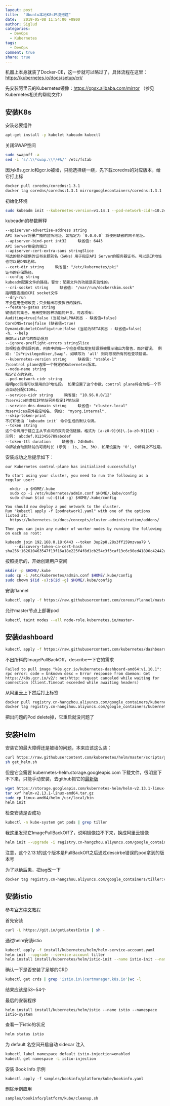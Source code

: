 ```yaml
---
layout: post
title:  "Ubuntu本地K8s环境搭建"
date:   2019-05-08 11:54:00 +0800
author: Siglud
categories:
  - DevOps
  - Kubernetes
tags:
  - DevOps
comment: true
share: true
---
```


机器上本身就装了Docker-CE，这一步就可以略过了，具体流程在这里： https://kubernetes.io/docs/setup/cri/

先安装阿里云的Kubernetes镜像：https://opsx.alibaba.com/mirror （参见Kubernetes相关的帮助文件）

## 安装K8s
安装必要组件

```bash
apt-get install -y kubelet kubeadm kubectl
```

关闭SWAP空间
```bash
sudo swapoff -a
sed -i 's/.\\*swap.\\*/#&/' /etc/fstab
```

因为k8s.gcr.io和gcr.io被墙，只能选择绕一绕，先下载coredns的对应版本，给它打上标

```bash
docker pull coredns/coredns:1.3.1
docker tag coredns/coredns:1.3.1 mirrorgooglecontainers/coredns:1.3.1
 ```

初始化环境
```bash
sudo kubeadm init --kubernetes-version=v1.14.1 --pod-network-cidr=10.244.0.0/16 --image-repository index.docker.io/mirrorgooglecontainers
```

kubeadm的参数解释
```
--apiserver-advertise-address string
API Server将要广播的监听地址。如指定为 `0.0.0.0` 将使用缺省的网卡地址。
--apiserver-bind-port int32     缺省值: 6443
API Server绑定的端口
--apiserver-cert-extra-sans stringSlice
可选的额外提供的证书主题别名（SANs）用于指定API Server的服务器证书。可以是IP地址也可以是DNS名称。
--cert-dir string     缺省值: "/etc/kubernetes/pki"
证书的存储路径。
--config string
kubeadm配置文件的路径。警告：配置文件的功能是实验性的。
--cri-socket string     缺省值: "/var/run/dockershim.sock"
指明要连接的CRI socket文件
--dry-run
不会应用任何改变；只会输出将要执行的操作。
--feature-gates string
键值对的集合，用来控制各种功能的开关。可选项有:
Auditing=true|false (当前为ALPHA状态 - 缺省值=false)
CoreDNS=true|false (缺省值=true)
DynamicKubeletConfig=true|false (当前为BETA状态 - 缺省值=false)
-h, --help
获取init命令的帮助信息
--ignore-preflight-errors stringSlice
忽视检查项错误列表，列表中的每一个检查项如发生错误将被展示输出为警告，而非错误。 例如: 'IsPrivilegedUser,Swap'. 如填写为 'all' 则将忽视所有的检查项错误。
--kubernetes-version string     缺省值: "stable-1"
为control plane选择一个特定的Kubernetes版本。
--node-name string
指定节点的名称。
--pod-network-cidr string
指明pod网络可以使用的IP地址段。 如果设置了这个参数，control plane将会为每一个节点自动分配CIDRs。
--service-cidr string     缺省值: "10.96.0.0/12"
为service的虚拟IP地址另外指定IP地址段
--service-dns-domain string     缺省值: "cluster.local"
为services另外指定域名, 例如： "myorg.internal".
--skip-token-print
不打印出由 `kubeadm init` 命令生成的默认令牌。
--token string
这个令牌用于建立主从节点间的双向受信链接。格式为 [a-z0-9]{6}\.[a-z0-9]{16} - 示例： abcdef.0123456789abcdef
--token-ttl duration     缺省值: 24h0m0s
令牌被自动删除前的可用时长 (示例： 1s, 2m, 3h). 如果设置为 '0', 令牌将永不过期。
```

安装成功之后提示如下：
```
our Kubernetes control-plane has initialized successfully!

To start using your cluster, you need to run the following as a regular user:

  mkdir -p $HOME/.kube
  sudo cp -i /etc/kubernetes/admin.conf $HOME/.kube/config
  sudo chown $(id -u):$(id -g) $HOME/.kube/config

You should now deploy a pod network to the cluster.
Run "kubectl apply -f [podnetwork].yaml" with one of the options listed at:
  https://kubernetes.io/docs/concepts/cluster-administration/addons/

Then you can join any number of worker nodes by running the following on each as root:

kubeadm join 192.168.0.18:6443 --token 3up2p8.28s3ff159mzvaa79 \
    --discovery-token-ca-cert-hash sha256:162610463547f13f16a18e225f4f8d1cb254c3f3caf13c6c90ed41896c42442a
```

按照提示的，开始创建用户空间
```bash
mkdir -p $HOME/.kube
sudo cp -i /etc/kubernetes/admin.conf $HOME/.kube/config
sudo chown $(id -u):$(id -g) $HOME/.kube/config
```

安装flannel
```bash
kubectl apply -f https://raw.githubusercontent.com/coreos/flannel/master/Documentation/kube-flannel.yml
```

允许master节点上部署pod
```bash
kubectl taint nodes --all node-role.kubernetes.io/master-
```

## 安装dashboard

```bash
kubectl apply -f https://raw.githubusercontent.com/kubernetes/dashboard/v1.10.1/src/deploy/recommended/kubernetes-dashboard.yaml
```

不出所料的ImagePullBackOff，describe一下它的需求

```
Failed to pull image "k8s.gcr.io/kubernetes-dashboard-amd64:v1.10.1": rpc error: code = Unknown desc = Error response from daemon: Get https://k8s.gcr.io/v2/: net/http: request canceled while waiting for connection (Client.Timeout exceeded while awaiting headers)
```

从阿里云上下然后打上标签
```bash
docker pull registry.cn-hangzhou.aliyuncs.com/google_containers/kubernetes-dashboard-amd64:v1.10.1
docker tag registry.cn-hangzhou.aliyuncs.com/google_containers/kubernetes-dashboard-amd64:v1.10.1 k8s.gcr.io/kubernetes-dashboard-amd64:v1.10.1
```

把出问题的Pod delete掉，它重启就没问题了

## 安装Helm

安装它的最大障碍还是被墙的问题，本来应该这么装：

```bash
curl https://raw.githubusercontent.com/kubernetes/helm/master/scripts/get > get_helm.sh
sh get_helm.sh
```
但是它会需要 kubernetes-helm.storage.googleapis.com 下载文件，很明显下不下来，只能手动安装，去github抓它的[最新版](https://github.com/helm/helm/releases)

```bash
wget https://storage.googleapis.com/kubernetes-helm/helm-v2.13.1-linux-amd64.tar.gz
tar xvf helm-v2.13.1-linux-amd64.tar.gz
sudo cp linux-amd64/helm /usr/local/bin
helm init
```

检查安装是否成功
```bash
kubectl -n kube-system get pods | grep tiller
```

我这里发现它ImagePullBackOff了，说明镜像拉不下来，换成阿里云镜像

```bash
helm init --upgrade -i registry.cn-hangzhou.aliyuncs.com/google_containers/tiller:v2.13.1 --stable-repo-url https://kubernetes.oss-cn-hangzhou.aliyuncs.com/charts
```
注意，这个2.13.1的这个版本是PullBackOff之后通过descirbe错误的pod拿到的版本号

为了以绝后患，把tag改一下
```bash
docker tag registry.cn-hangzhou.aliyuncs.com/google_containers/tiller:v2.13.1 gcr.io/kubernetes-helm/tiller:v2.13.1
```

## 安装istio
参考[官方中文教程](https://istio.io/zh/docs/setup/kubernetes/install/helm/)

首先安装
```bash
curl -L https://git.io/getLatestIstio | sh -
```

通过helm安装istio
```bash
kubectl apply -f install/kubernetes/helm/helm-service-account.yaml
helm init --upgrade --service-account tiller
helm install install/kubernetes/helm/istio-init --name istio-init --namespace istio-system
```

确认一下是否安装了足够的CRD
```bash
kubectl get crds | grep 'istio.io\|certmanager.k8s.io'|wc -l
```
结果应该是53~54个

最后的安装程序
```
helm install install/kubernetes/helm/istio --name istio --namespace istio-system
```

查看一下istio的状况
```bash
helm status istio
```

为 default 名空间开启自动 sidecar 注入
```bash
kubectl label namespace default istio-injection=enabled
kubectl get namespace -L istio-injection
```

安装 Book Info 示例
```
kubectl apply -f samples/bookinfo/platform/kube/bookinfo.yaml
```

删除示例应用
```bash
samples/bookinfo/platform/kube/cleanup.sh
```